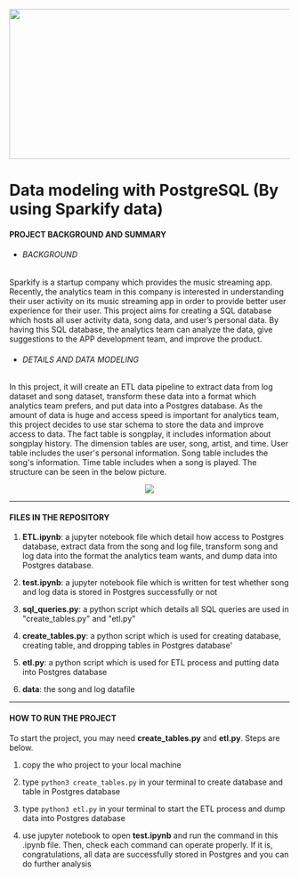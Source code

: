<p align="center">
  <img width="530" height="270" src="https://github.com/ChunYen-Chang/Data-Modeling-with-Postgres/blob/master/image/postgres_logo.jpeg">
</p>

# Data modeling with PostgreSQL (By using Sparkify data)
#### PROJECT BACKGROUND AND SUMMARY
- ###### BACKGROUND
Sparkify is a startup company which provides the music streaming app. Recently, the analytics team in this company is interested in understanding their user activity on its music streaming app in order to provide better user experience for their user. This project aims for creating a SQL database which hosts all user activity data, song data, and user’s personal data. By having this SQL database, the analytics team can analyze the data, give suggestions to the APP development team, and improve the product.  

- ###### DETAILS AND DATA MODELING
In this project, it will create an ETL data pipeline to extract data from log dataset and song dataset, transform these data into a format which analytics team prefers, and put data into a Postgres database. As the amount of data is huge and access speed is important for analytics team, this project decides to use star schema to store the data and improve access to data. 
The fact table is songplay, it includes information about songplay history. The dimension tables are user, song, artist, and time. User table includes the user's personal information. Song table includes the song's information. Time table includes when a song is played. The structure can be seen in the below picture.

<p align="center">
  <img src="https://github.com/ChunYen-Chang/Data-Modeling-with-Postgres/blob/master/image/data_modeling.jpg">
</p>

------------
#### FILES IN THE REPOSITORY
1. **ETL.ipynb**: a jupyter notebook file which detail how access to Postgres database, extract data from the song and log file, transform song and log data into the format the analytics team wants, and dump data into Postgres database.

2. **test.ipynb**: a jupyter notebook file which is written for test whether song and log data is stored in Postgres successfully or not

3. **sql_queries.py**: a python script which details all SQL queries are used in "create_tables.py" and "etl.py"

4. **create_tables.py**: a python script which is used for creating database, creating table, and dropping tables in Postgres database'

5. **etl.py**: a python script which is used for ETL process and putting data into Postgres database

6. **data**: the song and log datafile
------------
#### HOW TO RUN THE PROJECT
To start the project, you may need **create_tables.py** and **etl.py**. Steps are below.
1. copy the who project to your local machine

2. type `python3 create_tables.py` in your terminal to create database and table in Postgres database

3. type `python3 etl.py` in your terminal to start the ETL process and dump data into Postgres database

4. use jupyter notebook to open **test.ipynb** and run the command in this .ipynb file. Then, check each command can operate properly. If it is, congratulations, all data are successfully stored in Postgres and you can do further analysis

